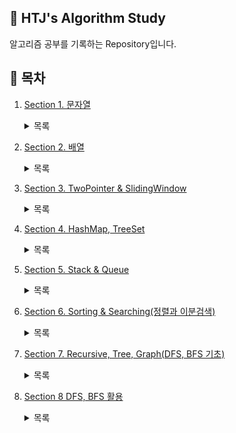 ## 📕 HTJ's Algorithm Study  
알고리즘 공부를 기록하는 Repository입니다.  

## 📌 목차
1. [Section 1. 문자열](https://github.com/han-tomas/HTJ_AlgorithmStudy/tree/master/Section1_%EB%AC%B8%EC%9E%90%EC%97%B4/src)<details><summary>목록</summary>1. [문자 찾기](https://github.com/han-tomas/HTJ_AlgorithmStudy/tree/master/Section1_%EB%AC%B8%EC%9E%90%EC%97%B4/src/section1_01_%EB%AC%B8%EC%9E%90%EC%B0%BE%EA%B8%B0)<br>2. [대소문자 변환](https://github.com/han-tomas/HTJ_AlgorithmStudy/tree/master/Section1_%EB%AC%B8%EC%9E%90%EC%97%B4/src/section1_02_%EB%8C%80%EC%86%8C%EB%AC%B8%EC%9E%90%EB%B3%80%ED%99%98)<br>3. [문장 속 단어](https://github.com/han-tomas/HTJ_AlgorithmStudy/tree/master/Section1_%EB%AC%B8%EC%9E%90%EC%97%B4/src/section1_03_%EB%AC%B8%EC%9E%A5%EC%86%8D%EB%8B%A8%EC%96%B4)<br>4. [단어 뒤집기](https://github.com/han-tomas/HTJ_AlgorithmStudy/tree/master/Section1_%EB%AC%B8%EC%9E%90%EC%97%B4/src/section1_04_%EB%8B%A8%EC%96%B4%EB%92%A4%EC%A7%91%EA%B8%B0)<br>5. [특정 문자 뒤집기](https://github.com/han-tomas/HTJ_AlgorithmStudy/tree/master/Section1_%EB%AC%B8%EC%9E%90%EC%97%B4/src/section1_05_%ED%8A%B9%EC%A0%95%EB%AC%B8%EC%9E%90%EB%92%A4%EC%A7%91%EA%B8%B0)<br>6. [중복문자제거](https://github.com/han-tomas/HTJ_AlgorithmStudy/tree/master/Section1_%EB%AC%B8%EC%9E%90%EC%97%B4/src/section1_06_%EC%A4%91%EB%B3%B5%EB%AC%B8%EC%9E%90%EC%A0%9C%EA%B1%B0)<br>7. [회문 문자열](https://github.com/han-tomas/HTJ_AlgorithmStudy/tree/master/Section1_%EB%AC%B8%EC%9E%90%EC%97%B4/src/section1_07_%ED%9A%8C%EB%AC%B8%EB%AC%B8%EC%9E%90%EC%97%B4)<br>8. [유효한 팰린드롬](https://github.com/han-tomas/HTJ_AlgorithmStudy/tree/master/Section1_%EB%AC%B8%EC%9E%90%EC%97%B4/src/section1_08_%EC%9C%A0%ED%9A%A8%ED%95%9C%ED%8C%B0%EB%A6%B0%EB%93%9C%EB%A1%AC)<br>9. [숫자만 추출](https://github.com/han-tomas/HTJ_AlgorithmStudy/tree/master/Section1_%EB%AC%B8%EC%9E%90%EC%97%B4/src/section1_09_%EC%88%AB%EC%9E%90%EB%A7%8C%EC%B6%94%EC%B6%9C)<br>10. [가장 짧은 문자거리](https://github.com/han-tomas/HTJ_AlgorithmStudy/tree/master/Section1_%EB%AC%B8%EC%9E%90%EC%97%B4/src/section1_10_%EA%B0%80%EC%9E%A5%EC%A7%A7%EC%9D%80%EB%AC%B8%EC%9E%90%EA%B1%B0%EB%A6%AC)<br>11. [문자열 압축](https://github.com/han-tomas/HTJ_AlgorithmStudy/tree/master/Section1_%EB%AC%B8%EC%9E%90%EC%97%B4/src/section1_11_%EB%AC%B8%EC%9E%90%EC%97%B4%EC%95%95%EC%B6%95)<br>12. [암호](https://github.com/han-tomas/HTJ_AlgorithmStudy/tree/master/Section1_%EB%AC%B8%EC%9E%90%EC%97%B4/src/section1_12_%EC%95%94%ED%98%B8)<br></details>

2. [Section 2. 배열](https://github.com/han-tomas/HTJ_AlgorithmStudy/tree/master/Section2_%EB%B0%B0%EC%97%B4/src)<details><summary>목록</summary>1. [큰 수 출력하기](https://github.com/han-tomas/HTJ_AlgorithmStudy/tree/master/Section2_%EB%B0%B0%EC%97%B4/src/section2_01_%ED%81%B0%EC%88%98%EC%B6%9C%EB%A0%A5%ED%95%98%EA%B8%B0)<br>2. [보이는 학생](https://github.com/han-tomas/HTJ_AlgorithmStudy/tree/master/Section2_%EB%B0%B0%EC%97%B4/src/section2_02_%EB%B3%B4%EC%9D%B4%EB%8A%94%ED%95%99%EC%83%9D)<br>3. [가위 바위 보](https://github.com/han-tomas/HTJ_AlgorithmStudy/tree/master/Section2_%EB%B0%B0%EC%97%B4/src/section2_03_%EA%B0%80%EC%9C%84%EB%B0%94%EC%9C%84%EB%B3%B4)<br>4. [피보나치 수열](https://github.com/han-tomas/HTJ_AlgorithmStudy/tree/master/Section2_%EB%B0%B0%EC%97%B4/src/section2_04_%ED%94%BC%EB%B3%B4%EB%82%98%EC%B9%98%EC%88%98%EC%97%B4)<br>5. [소수(에라토스테네스의 체)](https://github.com/han-tomas/HTJ_AlgorithmStudy/tree/master/Section2_%EB%B0%B0%EC%97%B4/src/section2_05_%EC%86%8C%EC%88%98_%EC%97%90%EB%9D%BC%ED%86%A0%EC%8A%A4%ED%85%8C%EB%84%A4%EC%8A%A4%EC%9D%98%EC%B2%B4)<br>6. [뒤집은 소수](https://github.com/han-tomas/HTJ_AlgorithmStudy/tree/master/Section2_%EB%B0%B0%EC%97%B4/src/section2_06_%EB%92%A4%EC%A7%91%EC%9D%80%EC%86%8C%EC%88%98)<br>7. [점수 계산](https://github.com/han-tomas/HTJ_AlgorithmStudy/tree/master/Section2_%EB%B0%B0%EC%97%B4/src/section2_07_%EC%A0%90%EC%88%98%EA%B3%84%EC%82%B0)<br>8. [등수 구하기](https://github.com/han-tomas/HTJ_AlgorithmStudy/tree/master/Section2_%EB%B0%B0%EC%97%B4/src/section2_08_%EB%93%B1%EC%88%98%EA%B5%AC%ED%95%98%EA%B8%B0)<br>9. [격자판 최대합](https://github.com/han-tomas/HTJ_AlgorithmStudy/tree/master/Section2_%EB%B0%B0%EC%97%B4/src/section2_09_%EA%B2%A9%EC%9E%90%ED%8C%90%EC%B5%9C%EB%8C%80%ED%95%A9)<br>10. [봉우리](https://github.com/han-tomas/HTJ_AlgorithmStudy/tree/master/Section2_%EB%B0%B0%EC%97%B4/src/section2_10_%EB%B4%89%EC%9A%B0%EB%A6%AC)<br>11. [임시반장 정하기](https://github.com/han-tomas/HTJ_AlgorithmStudy/tree/master/Section2_%EB%B0%B0%EC%97%B4/src/section2_11_%EC%9E%84%EC%8B%9C%EB%B0%98%EC%9E%A5%EC%A0%95%ED%95%98%EA%B8%B0)<br>12. [멘토링](https://github.com/han-tomas/HTJ_AlgorithmStudy/tree/master/Section2_%EB%B0%B0%EC%97%B4/src/section2_12_%EB%A9%98%ED%86%A0%EB%A7%81)<br></details>

3. [Section 3. TwoPointer & SlidingWindow](https://github.com/han-tomas/HTJ_AlgorithmStudy/tree/master/Section3_TwoPointer_%26_SlidingWindow/src)<details><summary>목록</summary>1. [두 배열 합치기](https://github.com/han-tomas/HTJ_AlgorithmStudy/tree/master/Section3_TwoPointer_%26_SlidingWindow/src/section3_01_%EB%91%90%EB%B0%B0%EC%97%B4%ED%95%A9%EC%B9%98%EA%B8%B0)<br>2. [공통 원소 구하기](https://github.com/han-tomas/HTJ_AlgorithmStudy/tree/master/Section3_TwoPointer_%26_SlidingWindow/src/section3_02_%EA%B3%B5%ED%86%B5%EC%9B%90%EC%86%8C%EA%B5%AC%ED%95%98%EA%B8%B0)<br>3. [최대 매출](https://github.com/han-tomas/HTJ_AlgorithmStudy/tree/master/Section3_TwoPointer_%26_SlidingWindow/src/section3_03_%EC%B5%9C%EB%8C%80%EB%A7%A4%EC%B6%9C)<br>4. [연속 부분수열](https://github.com/han-tomas/HTJ_AlgorithmStudy/tree/master/Section3_TwoPointer_%26_SlidingWindow/src/section3_04_%EC%97%B0%EC%86%8D%EB%B6%80%EB%B6%84%EC%88%98%EC%97%B4)<br>5. [연속된 자연수의 합](https://github.com/han-tomas/HTJ_AlgorithmStudy/tree/master/Section3_TwoPointer_%26_SlidingWindow/src/section3_05_%EC%97%B0%EC%86%8D%EB%90%9C%EC%9E%90%EC%97%B0%EC%88%98%EC%9D%98%ED%95%A9)<br>6. [최대 길이 연속 부분수열](https://github.com/han-tomas/HTJ_AlgorithmStudy/tree/master/Section3_TwoPointer_%26_SlidingWindow/src/section3_06_%EC%B5%9C%EB%8C%80%EA%B8%B8%EC%9D%B4%EC%97%B0%EC%86%8D%EB%B6%80%EB%B6%84%EC%88%98%EC%97%B4)</details>
4. [Section 4. HashMap, TreeSet](https://github.com/han-tomas/HTJ_AlgorithmStudy/tree/master/Section4_HashMap_%26_TreeSet/src)<details><summary>목록</summary>1. [학급 회장](https://github.com/han-tomas/HTJ_AlgorithmStudy/tree/master/Section4_HashMap_%26_TreeSet/src/section4_01_%ED%95%99%EA%B8%89%ED%9A%8C%EC%9E%A5)<br>2. [아나그램](https://github.com/han-tomas/HTJ_AlgorithmStudy/tree/master/Section4_HashMap_%26_TreeSet/src/section4_02_%EC%95%84%EB%82%98%EA%B7%B8%EB%9E%A8)<br>3.[매출액의 종류](https://github.com/han-tomas/HTJ_AlgorithmStudy/tree/master/Section4_HashMap_%26_TreeSet/src/section4_03_%EB%A7%A4%EC%B6%9C%EC%95%A1%EC%9D%98%EC%A2%85%EB%A5%98)<br>4. [모든 아나그램 찾기](https://github.com/han-tomas/HTJ_AlgorithmStudy/tree/master/Section4_HashMap_%26_TreeSet/src/section4_04_%EB%AA%A8%EB%93%A0%EC%95%84%EB%82%98%EA%B7%B8%EB%9E%A8%EC%B0%BE%EA%B8%B0)<br>5. [K번째 큰 수](https://github.com/han-tomas/HTJ_AlgorithmStudy/tree/master/Section4_HashMap_%26_TreeSet/src/section4_05_K%EB%B2%88%EC%A7%B8%ED%81%B0%EC%88%98)</details>
5. [Section 5. Stack & Queue](https://github.com/han-tomas/HTJ_AlgorithmStudy/tree/master/Section5_Stack_%26_Queue/src)<details><summary>목록</summary>1. [올바른 괄호](https://github.com/han-tomas/HTJ_AlgorithmStudy/tree/master/Section5_Stack_%26_Queue/src/section5_01_%EC%98%AC%EB%B0%94%EB%A5%B8%EA%B4%84%ED%98%B8)<br>2. [괄호 문자 제거](https://github.com/han-tomas/HTJ_AlgorithmStudy/tree/master/Section5_Stack_%26_Queue/src/section5_02_%EA%B4%84%ED%98%B8%EB%AC%B8%EC%9E%90%EC%A0%9C%EA%B1%B0)<br>3. [크레인 인형뽑기(카카오)](https://github.com/han-tomas/HTJ_AlgorithmStudy/tree/master/Section5_Stack_%26_Queue/src/section5_03_%ED%81%AC%EB%A0%88%EC%9D%B8%EC%9D%B8%ED%98%95%EB%BD%91%EA%B8%B0)<br>4. [후위식 연산](https://github.com/han-tomas/HTJ_AlgorithmStudy/tree/master/Section5_Stack_%26_Queue/src/section5_04_%ED%9B%84%EC%9C%84%EC%8B%9D%EC%97%B0%EC%82%B0)<br>5. [쇠막대기](https://github.com/han-tomas/HTJ_AlgorithmStudy/tree/master/Section5_Stack_%26_Queue/src/section5_05_%EC%87%A0%EB%A7%89%EB%8C%80%EA%B8%B0)<br>6. [공주 구하기](https://github.com/han-tomas/HTJ_AlgorithmStudy/tree/master/Section5_Stack_%26_Queue/src/section5_06_%EA%B3%B5%EC%A3%BC%EA%B5%AC%ED%95%98%EA%B8%B0)<br>7. [교육과정 설계](https://github.com/han-tomas/HTJ_AlgorithmStudy/tree/master/Section5_Stack_%26_Queue/src/section5_07_%EA%B5%90%EC%9C%A1%EA%B3%BC%EC%A0%95%EC%84%A4%EA%B3%84)<br>8. [응급실](https://github.com/han-tomas/HTJ_AlgorithmStudy/tree/master/Section5_Stack_%26_Queue/src/section5_08_%EC%9D%91%EA%B8%89%EC%8B%A4)</details>
6. [Section 6. Sorting & Searching(정렬과 이분검색)](https://github.com/han-tomas/HTJ_AlgorithmStudy/tree/master/Section6_Sorting_and_Searching/src)<details><summary>목록</summary>1. [선택 정렬](https://github.com/han-tomas/HTJ_AlgorithmStudy/tree/master/Section6_Sorting_and_Searching/src/section6_01_%EC%84%A0%ED%83%9D%EC%A0%95%EB%A0%AC)<br>2. [버블 정렬](https://github.com/han-tomas/HTJ_AlgorithmStudy/tree/master/Section6_Sorting_and_Searching/src/section6_02_%EB%B2%84%EB%B8%94%EC%A0%95%EB%A0%AC)<br>3. [삽입 정렬](https://github.com/han-tomas/HTJ_AlgorithmStudy/tree/master/Section6_Sorting_and_Searching/src/section6_03_%EC%82%BD%EC%9E%85%EC%A0%95%EB%A0%AC)<br>4. [Least Recently Used](https://github.com/han-tomas/HTJ_AlgorithmStudy/tree/master/Section6_Sorting_and_Searching/src/section6_04_Least_Recently_Used)<br>5. [중복 확인](https://github.com/han-tomas/HTJ_AlgorithmStudy/tree/master/Section6_Sorting_and_Searching/src/section6_05_%EC%A4%91%EB%B3%B5%ED%99%95%EC%9D%B8)<br>6. [장난꾸러기](https://github.com/han-tomas/HTJ_AlgorithmStudy/tree/master/Section6_Sorting_and_Searching/src/section6_06_%EC%9E%A5%EB%82%9C%EA%BE%B8%EB%9F%AC%EA%B8%B0)<br>7. [좌표 정렬](https://github.com/han-tomas/HTJ_AlgorithmStudy/tree/master/Section6_Sorting_and_Searching/src/section6_07_%EC%A2%8C%ED%91%9C%EC%A0%95%EB%A0%AC)<br>8. [이분 검색](https://github.com/han-tomas/HTJ_AlgorithmStudy/tree/master/Section6_Sorting_and_Searching/src/section6_08_%EC%9D%B4%EB%B6%84%EA%B2%80%EC%83%89)<br>9. [뮤직 비디오(결정 알고리즘 - 복습)](https://github.com/han-tomas/HTJ_AlgorithmStudy/tree/master/Section6_Sorting_and_Searching/src/section6_09_%EB%AE%A4%EC%A7%81%EB%B9%84%EB%94%94%EC%98%A4)<br>10. [마구간 정하기(결정 알고리즘 - 복습)](https://github.com/han-tomas/HTJ_AlgorithmStudy/tree/master/Section6_Sorting_and_Searching/src/section6_10_%EB%A7%88%EA%B5%AC%EA%B0%84%EC%A0%95%ED%95%98%EA%B8%B0)</details>
7. [Section 7. Recursive, Tree, Graph(DFS, BFS 기초)](https://github.com/han-tomas/HTJ_AlgorithmStudy/tree/master/Section7_Recursive%26Tree%26Graph_Basic_Of_DFS%26BFS/src)<details><summary>목록</summary>1. [재귀함수(스택프레임)](https://github.com/han-tomas/HTJ_AlgorithmStudy/tree/master/Section7_Recursive%26Tree%26Graph_Basic_Of_DFS%26BFS/src/section7_01_%EC%9E%AC%EA%B7%80%ED%95%A8%EC%88%98)<br>2. [재귀함수를 이용한 이진수 출력](https://github.com/han-tomas/HTJ_AlgorithmStudy/tree/master/Section7_Recursive%26Tree%26Graph_Basic_Of_DFS%26BFS/src/section7_02_%EC%9E%AC%EA%B7%80%ED%95%A8%EC%88%98%EB%A5%BC%EC%9D%B4%EC%9A%A9%ED%95%9C%EC%9D%B4%EC%A7%84%EC%88%98%EC%B6%9C%EB%A0%A5)<br>3. [팩토리얼](https://github.com/han-tomas/HTJ_AlgorithmStudy/tree/master/Section7_Recursive%26Tree%26Graph_Basic_Of_DFS%26BFS/src/section7_03_%ED%8C%A9%ED%86%A0%EB%A6%AC%EC%96%BC)<br>4. [피보나치 수열(메모이제이션)](https://github.com/han-tomas/HTJ_AlgorithmStudy/tree/master/Section7_Recursive%26Tree%26Graph_Basic_Of_DFS%26BFS/src/section7_04_%ED%94%BC%EB%B3%B4%EB%82%98%EC%B9%98%EC%88%98%EC%97%B4)<br>5. [이진트리 순회(깊이 우선 탐색 - DFS)](https://github.com/han-tomas/HTJ_AlgorithmStudy/tree/master/Section7_Recursive%26Tree%26Graph_Basic_Of_DFS%26BFS/src/section7_05_%EC%9D%B4%EC%A7%84%ED%8A%B8%EB%A6%AC%EC%88%9C%ED%9A%8C_DFS)<br>6. [부분 집합 구하기(DFS)](https://github.com/han-tomas/HTJ_AlgorithmStudy/tree/master/Section7_Recursive%26Tree%26Graph_Basic_Of_DFS%26BFS/src/section7_06_%EB%B6%80%EB%B6%84%EC%A7%91%ED%95%A9%EA%B5%AC%ED%95%98%EA%B8%B0_DFS)<br>7. [이진트리 순회(넓이 우선 탐색 - BFS)](https://github.com/han-tomas/HTJ_AlgorithmStudy/tree/master/Section7_Recursive%26Tree%26Graph_Basic_Of_DFS%26BFS/src/section7_07_%EC%9D%B4%EC%A7%84%ED%8A%B8%EB%A6%AC%EC%88%9C%ED%9A%8C_BFS)<br>8. [송아지 찾기(BFS)](https://github.com/han-tomas/HTJ_AlgorithmStudy/tree/master/Section7_Recursive%26Tree%26Graph_Basic_Of_DFS%26BFS/src/section7_08_%EC%86%A1%EC%95%84%EC%A7%80%EC%B0%BE%EA%B8%B0_BFS)<br>9. [Tree 말단 노드까지의 가장 짧은 경로(DFS)](https://github.com/han-tomas/HTJ_AlgorithmStudy/tree/master/Section7_Recursive%26Tree%26Graph_Basic_Of_DFS%26BFS/src/section7_09_Tree%EB%A7%90%EB%8B%A8%EB%85%B8%EB%93%9C%EA%B9%8C%EC%A7%80%EC%9D%98%EA%B0%80%EC%9E%A5%EC%A7%A7%EC%9D%80%EA%B2%BD%EB%A1%9C_DFS)<br>10. [Tree 말단 노드까지의 가장 짧은 경로(BFS)](https://github.com/han-tomas/HTJ_AlgorithmStudy/tree/master/Section7_Recursive%26Tree%26Graph_Basic_Of_DFS%26BFS/src/section7_10_Tree%EB%A7%90%EB%8B%A8%EB%85%B8%EB%93%9C%EA%B9%8C%EC%A7%80%EC%9D%98%EA%B0%80%EC%9E%A5%EC%A7%A7%EC%9D%80%EA%B2%BD%EB%A1%9C_BFS)<br>11. [그래프와 인접 행렬(설명)](https://github.com/han-tomas/HTJ_AlgorithmStudy/blob/master/Section7_Recursive%26Tree%26Graph_Basic_Of_DFS%26BFS/src/section7_11_%EA%B7%B8%EB%9E%98%ED%94%84%EC%99%80%EC%9D%B8%EC%A0%91%ED%96%89%EB%A0%AC/11.%EA%B7%B8%EB%9E%98%ED%94%84%EC%99%80%20%EC%9D%B8%EC%A0%91%20%ED%96%89%EB%A0%AC.md)<br>12. [경로 탐색(인접 행렬 - DFS)](https://github.com/han-tomas/HTJ_AlgorithmStudy/tree/master/Section7_Recursive%26Tree%26Graph_Basic_Of_DFS%26BFS/src/section7_12_%EA%B2%BD%EB%A1%9C%ED%83%90%EC%83%89_%EC%9D%B8%EC%A0%91%ED%96%89%EB%A0%AC_DFS)<br>13. [경로 탐색(인접 리스트 - DFS](https://github.com/han-tomas/HTJ_AlgorithmStudy/tree/master/Section7_Recursive%26Tree%26Graph_Basic_Of_DFS%26BFS/src/section7_13_%EA%B2%BD%EB%A1%9C%ED%83%90%EC%83%89_%EC%9D%B8%EC%A0%91%EB%A6%AC%EC%8A%A4%ED%8A%B8_DFS)<br>14. [그래프 최단 거리 - BFS](https://github.com/han-tomas/HTJ_AlgorithmStudy/tree/master/Section7_Recursive%26Tree%26Graph_Basic_Of_DFS%26BFS/src/section7_14_%EA%B7%B8%EB%9E%98%ED%94%84%EC%B5%9C%EB%8B%A8%EA%B1%B0%EB%A6%AC_BFS)</details>
8. [Section 8 DFS, BFS 활용](https://github.com/han-tomas/HTJ_AlgorithmStudy/tree/master/Section8_DFS%26BFS%ED%99%9C%EC%9A%A9/src)<details><summary>목록</summary>1. [합이 같은 부분집합(DFS)](https://github.com/han-tomas/HTJ_AlgorithmStudy/tree/master/Section8_DFS%26BFS%ED%99%9C%EC%9A%A9/src/section8_01_%ED%95%A9%EC%9D%B4%EA%B0%99%EC%9D%80%EB%B6%80%EB%B6%84%EC%A7%91%ED%95%A9_DFS)<br>2. [바둑이 승차(DFS)](https://github.com/han-tomas/HTJ_AlgorithmStudy/tree/master/Section8_DFS%26BFS%ED%99%9C%EC%9A%A9/src/section8_02_%EB%B0%94%EB%91%91%EC%9D%B4%EC%8A%B9%EC%B0%A8_DFS)<br>3. [최대 점수 구하기(DFS)](https://github.com/han-tomas/HTJ_AlgorithmStudy/tree/master/Section8_DFS%26BFS%ED%99%9C%EC%9A%A9/src/section8_03_%EC%B5%9C%EB%8C%80%EC%A0%90%EC%88%98%EA%B5%AC%ED%95%98%EA%B8%B0_DFS)<br>4. [중복 순열 구하기](https://github.com/han-tomas/HTJ_AlgorithmStudy/tree/master/Section8_DFS%26BFS%ED%99%9C%EC%9A%A9/src/section8_04_%EC%A4%91%EB%B3%B5%EC%88%9C%EC%97%B4%EA%B5%AC%ED%95%98%EA%B8%B0)<br>5. [동전 교환](https://github.com/han-tomas/HTJ_AlgorithmStudy/tree/master/Section8_DFS%26BFS%ED%99%9C%EC%9A%A9/src/section8_05_%EB%8F%99%EC%A0%84%EA%B5%90%ED%99%98)<br>6. [순열 구하기](https://github.com/han-tomas/HTJ_AlgorithmStudy/tree/master/Section8_DFS%26BFS%ED%99%9C%EC%9A%A9/src/section8_06_%EC%88%9C%EC%97%B4%EA%B5%AC%ED%95%98%EA%B8%B0)<br>7. [조합 수(메모이제이션)](https://github.com/han-tomas/HTJ_AlgorithmStudy/tree/master/Section8_DFS%26BFS%ED%99%9C%EC%9A%A9/src/section8_07_%EC%A1%B0%ED%95%A9%EC%88%98_%EB%A9%94%EB%AA%A8%EC%9D%B4%EC%A0%9C%EC%9D%B4%EC%85%98)<br></details>

